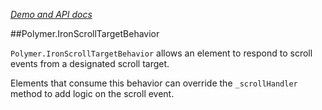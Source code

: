 
<!---

This README is automatically generated from the comments in these files:
iron-scroll-target-behavior.html

Edit those files, and our readme bot will duplicate them over here!
Edit this file, and the bot will squash your changes :)

The bot does some handling of markdown. Please file a bug if it does the wrong
thing! https://github.com/PolymerLabs/tedium/issues

-->

_[Demo and API docs](https://elements.polymer-project.org/elements/iron-scroll-target-behavior)_


##Polymer.IronScrollTargetBehavior

`Polymer.IronScrollTargetBehavior` allows an element to respond to scroll events from a
designated scroll target.

Elements that consume this behavior can override the `_scrollHandler`
method to add logic on the scroll event.


